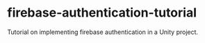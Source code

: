 # firebase-authentication-tutorial
Tutorial on implementing firebase authentication in a Unity project.
